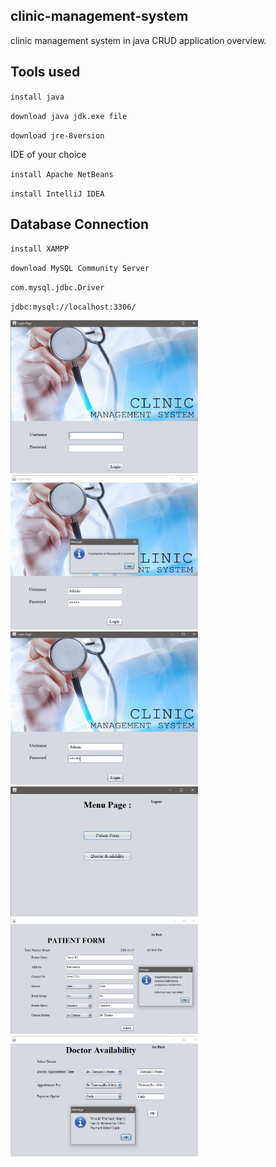 ## clinic-management-system
clinic management system in java CRUD application overview.

## Tools used

``
install java
``

``
download java jdk.exe file
``

``
download jre-8version
``

IDE of your choice

``
install Apache NetBeans
``

``
install IntelliJ IDEA
``


## Database Connection

``
install XAMPP
``

``
download MySQL Community Server 
``

``
com.mysql.jdbc.Driver
``

``
jdbc:mysql://localhost:3306/
``




<img align ="left " width="300" src="https://github.com/Deepangshi/clinic-management-system/blob/main/systemphase/first.png" />   
<img align ="left " width="300" src="https://github.com/Deepangshi/clinic-management-system/blob/main/systemphase/second.png" />
<img align ="left " width="300" src="https://github.com/Deepangshi/clinic-management-system/blob/main/systemphase/third.png" />
<img align ="left " width="300" src="https://github.com/Deepangshi/clinic-management-system/blob/main/systemphase/fourth.png" />
<img align ="left " width="300" src="https://github.com/Deepangshi/clinic-management-system/blob/main/systemphase/fifth.png" />
<img align ="left " width="300" src="https://github.com/Deepangshi/clinic-management-system/blob/main/systemphase/sixth.png" />
